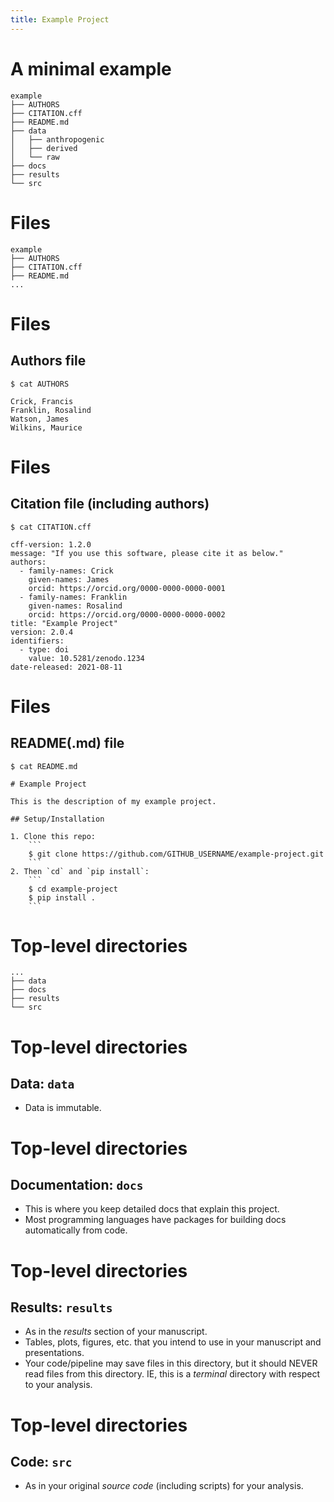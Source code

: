 ```yaml
---
title: Example Project
---
```



# A minimal example

```
example
├── AUTHORS
├── CITATION.cff
├── README.md
├── data
│   ├── anthropogenic
│   ├── derived
│   └── raw
├── docs
├── results
└── src
```

# Files

```
example
├── AUTHORS
├── CITATION.cff
├── README.md
...
```

# Files
## Authors file

```
$ cat AUTHORS
```

```text
Crick, Francis
Franklin, Rosalind
Watson, James
Wilkins, Maurice
```

# Files
## Citation file (including authors)

```
$ cat CITATION.cff
```

```text
cff-version: 1.2.0
message: "If you use this software, please cite it as below."
authors:
  - family-names: Crick
    given-names: James
    orcid: https://orcid.org/0000-0000-0000-0001
  - family-names: Franklin
    given-names: Rosalind
    orcid: https://orcid.org/0000-0000-0000-0002
title: "Example Project"
version: 2.0.4
identifiers:
  - type: doi
    value: 10.5281/zenodo.1234
date-released: 2021-08-11
```

# Files
## README(.md) file

```
$ cat README.md
```

```text
# Example Project

This is the description of my example project.

## Setup/Installation

1. Clone this repo:
    ```
    $ git clone https://github.com/GITHUB_USERNAME/example-project.git
    ```
2. Then `cd` and `pip install`:
    ```
    $ cd example-project
    $ pip install .
    ```
```


# Top-level directories

```
...
├── data
├── docs
├── results
└── src
```

# Top-level directories
## Data: `data`

- Data is immutable.

# Top-level directories
## Documentation: `docs`

- This is where you keep detailed docs that explain this project.
- Most programming languages have packages for building docs automatically from code.

# Top-level directories
## Results: `results`

- As in the *results* section of your manuscript.
- Tables, plots, figures, etc. that you intend to use in your manuscript and
  presentations.
- Your code/pipeline may save files in this directory, but it should NEVER read
  files from this directory. IE, this is a *terminal* directory with respect to
  your analysis.

# Top-level directories
## Code: `src`

- As in your original *source code* (including scripts) for your analysis.



















































<!-- END -->
